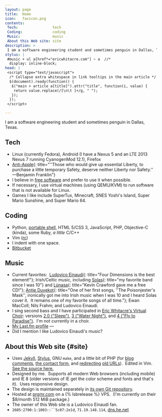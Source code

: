 ```yaml
---
layout: page
title:  Home
icon:   favicon.png
contents:
 Tech:                tech
 Coding:              coding
 Music:               music
 About this Web site: site
description: >
 I am a software engineering student and sometimes penguin in Dallas, Texas.
stylus: |
 #music + ul a[href*="ericwhitacre.com"] ~ a  //*
  display: inline-block;
head: |
 <script type="text/javascript">
  /* Collapse extra whitespace in link tooltips in the main article */
  $(document).ready(function() {
   $("main > article a[title]").attr("title", function(i, value) {
    return value.replace(/[\n\t ]+/g, " ");
   });
  });
 </script>

---
```


I am a software engineering student and sometimes penguin in Dallas, Texas.


## Tech

* Linux (currently Fedora), Android (I have a Nexus 5 and an LTE 2013 Nexus 7
  running CyanogenMod 12.1), Firefox
* [Anti-Apple](https://www.stallman.org/apple.html){:
   title="''Those who would give up essential Liberty, to purchase a little
          temporary Safety, deserve neither Liberty nor Safety.''
                                                    —Benjamin Franklin"}
* I believe in [free software](https://www.gnu.org/philosophy/free-sw.html)
  and prefer to use it when possible.
* If necessary, I use virtual machines (using QEMU/KVM) to run software that
  is not available for Linux.
* Games I like include SuperTux, Minecraft, SNES Yoshi's Island, Super Mario
  Sunshine, and Super Mario 64.


## Coding

* Python, [portable shell][], HTML 5/CSS 3, JavaScript, PHP, Objective-C
  (kinda), some Ruby, *a little* C/C++
* Vim ([rc](https://s.zeid.me/vimrc))
* I indent with one space.
* [Bitbucket](http://code.s.zeid.me/)

[portable shell]: https://www.gnu.org/software/autoconf/manual/html_node/Portable-Shell.html


## Music

* Current favorites: 
  [Ludovico Einaudi][]{: title="Four Dimensions is the best element!"};
  Irish/Celtic music, including
  [Solas][]{: title="my favorite band since I was 10"}
  and [Lúnasa][]{: title="Kevin Crawford gave me a free CD!"};
  [Antje Duvekot][Antje]{:
   title="One of her first songs, ''The Poisonjester's Mask'', ironically got me
          into Irish music when I was 10 and I heard Solas cover it.  It remains
          one of my favorite songs of all time."};
  Ewan MacColl; Nils Frahm; and Ludovico Einaudi.
* I sing second bass and I have participated in [Eric Whitacre's Virtual Choir][EWVC]:
  versions [2.0 ("Sleep")][VC2], [3 ("Water Night")][VC3], and
  [4 ("Fly to Paradise")][VC4].  I'm not currently in a choir.
* [My Last.fm profile](https://www.last.fm/user/ScottyWZ)
  <span class="fill-in-last-fm-status hide"> — </span>
* Did I mention I like Ludovico Einaudi's music?

[Ludovico Einaudi]: https://www.youtube.com/watch?v=Sva8DUn1l0A
[Solas]:            http://www.solasmusic.com/
[Lúnasa]:           http://www.lunasa.ie/
[Antje]:            http://www.antjeduvekot.com/
[EWVC]:             https://ericwhitacre.com/the-virtual-choir
[VC2]:              https://www.youtube.com/watch?v=6WhWDCw3Mng
[VC3]:              https://www.youtube.com/watch?v=V3rRaL-Czxw
[VC4]:              https://www.youtube.com/watch?v=Y8oDnUga0JU


## About this Web site {#site}

* Uses [Jekyll](https://github.com/jekyll/jekyll),
  [Stylus](https://learnboost.github.io/stylus/),
  GNU `make`, and a little bit of PHP (for
  [blog comments](http://code.s.zeid.me/freecomment),
  [the contact form](http://code.s.zeid.me/site/src/master/contact/), and
  [redirecting](http://code.s.zeid.me/site-design/src/master/static/redirect.php)
  [old URLs](http://code.s.zeid.me/site/src/master/_redirects)).  Edited in Vim. 
  [See the source here.](http://code.s.zeid.me/site/src)
* Designed by me.  Supports all modern Web browsers (including mobile) and
  IE 8 (older versions of IE get the color scheme and fonts and that's it). 
  Uses responsive design.
* The design is maintained separately in
  [its own Git repository](http://code.s.zeid.me/site-design).
* Hosted at [prgmr.com](http://prgmr.com/) on a {% lsbrelease %} VPS. 
  (I'm currently on their $8/month 512 MiB package.)
* The owner of this Web site is a Ludovico Einaudi fan.
* `2605:2700:1:1003::``5c07:2e1d`, `71.19.148.114`, [dns.he.net](https://dns.he.net)
